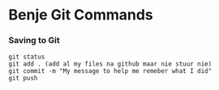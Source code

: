 # Benje Git Commands
### Saving to Git
```
git status
git add . (add al my files na github maar nie stuur nie)
git commit -m "My message to help me remeber what I did"
git push
```